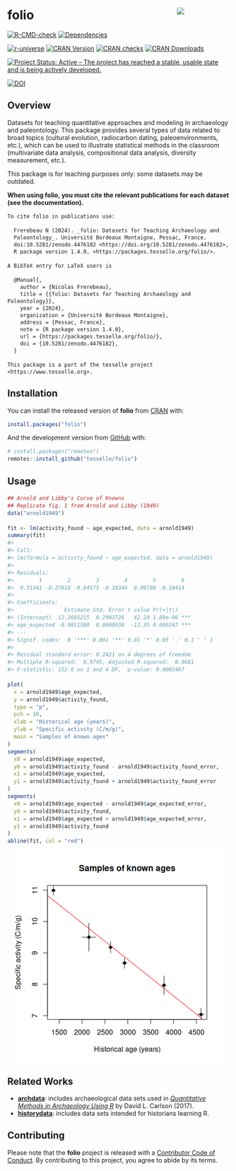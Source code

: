 
<!-- README.md is generated from README.Rmd. Please edit that file -->

# folio <img width=120px src="man/figures/logo.png" align="right" />

<!-- badges: start -->

[![R-CMD-check](https://github.com/tesselle/folio/workflows/R-CMD-check/badge.svg)](https://github.com/tesselle/folio/actions)
[![Dependencies](https://tinyverse.netlify.com/badge/folio)](https://cran.r-project.org/package=folio)

<a href="https://tesselle.r-universe.dev" class="pkgdown-devel"><img
src="https://tesselle.r-universe.dev/badges/folio"
alt="r-universe" /></a>
<a href="https://cran.r-project.org/package=folio"
class="pkgdown-release"><img
src="http://www.r-pkg.org/badges/version/folio"
alt="CRAN Version" /></a>
<a href="https://cran.r-project.org/web/checks/check_results_folio.html"
class="pkgdown-release"><img
src="https://badges.cranchecks.info/worst/folio.svg"
alt="CRAN checks" /></a>
<a href="https://cran.r-project.org/package=folio"
class="pkgdown-release"><img
src="http://cranlogs.r-pkg.org/badges/folio" alt="CRAN Downloads" /></a>

[![Project Status: Active – The project has reached a stable, usable
state and is being actively
developed.](https://www.repostatus.org/badges/latest/active.svg)](https://www.repostatus.org/#active)

[![DOI](https://zenodo.org/badge/DOI/10.5281/zenodo.4476182.svg)](https://doi.org/10.5281/zenodo.4476182)
<!-- badges: end -->

## Overview

Datasets for teaching quantitative approaches and modeling in
archaeology and paleontology. This package provides several types of
data related to broad topics (cultural evolution, radiocarbon dating,
paleoenvironments, etc.), which can be used to illustrate statistical
methods in the classroom (multivariate data analysis, compositional data
analysis, diversity measurement, etc.).

This package is for teaching purposes only: some datasets may be
outdated.

**When using folio, you must cite the relevant publications for each
dataset (see the documentation).**

    To cite folio in publications use:

      Frerebeau N (2024). _folio: Datasets for Teaching Archaeology and
      Paleontology_. Université Bordeaux Montaigne, Pessac, France.
      doi:10.5281/zenodo.4476182 <https://doi.org/10.5281/zenodo.4476182>,
      R package version 1.4.0, <https://packages.tesselle.org/folio/>.

    A BibTeX entry for LaTeX users is

      @Manual{,
        author = {Nicolas Frerebeau},
        title = {{folio: Datasets for Teaching Archaeology and Paleontology}},
        year = {2024},
        organization = {Université Bordeaux Montaigne},
        address = {Pessac, France},
        note = {R package version 1.4.0},
        url = {https://packages.tesselle.org/folio/},
        doi = {10.5281/zenodo.4476182},
      }

    This package is a part of the tesselle project
    <https://www.tesselle.org>.

## Installation

You can install the released version of **folio** from
[CRAN](https://CRAN.R-project.org) with:

``` r
install.packages("folio")
```

And the development version from [GitHub](https://github.com/) with:

``` r
# install.packages("remotes")
remotes::install_github("tesselle/folio")
```

## Usage

``` r
## Arnold and Libby's Curve of Knowns
## Replicate fig. 1 from Arnold and Libby (1949)
data("arnold1949")

fit <- lm(activity_found ~ age_expected, data = arnold1949)
summary(fit)
#> 
#> Call:
#> lm(formula = activity_found ~ age_expected, data = arnold1949)
#> 
#> Residuals:
#>        1        2        3        4        5        6 
#>  0.31341 -0.27618 -0.04573 -0.19344  0.09780  0.10414 
#> 
#> Coefficients:
#>                Estimate Std. Error t value Pr(>|t|)    
#> (Intercept)  12.2665215  0.2903726   42.24 1.88e-06 ***
#> age_expected -0.0011588  0.0000938  -12.35 0.000247 ***
#> ---
#> Signif. codes:  0 '***' 0.001 '**' 0.01 '*' 0.05 '.' 0.1 ' ' 1
#> 
#> Residual standard error: 0.2421 on 4 degrees of freedom
#> Multiple R-squared:  0.9745, Adjusted R-squared:  0.9681 
#> F-statistic: 152.6 on 1 and 4 DF,  p-value: 0.0002467

plot(
  x = arnold1949$age_expected,
  y = arnold1949$activity_found,
  type = "p",
  pch = 16,
  xlab = "Historical age (years)",
  ylab = "Specific activity (C/m/g)",
  main = "Samples of known ages"
)
segments(
  x0 = arnold1949$age_expected,
  y0 = arnold1949$activity_found - arnold1949$activity_found_error,
  x1 = arnold1949$age_expected,
  y1 = arnold1949$activity_found + arnold1949$activity_found_error
)
segments(
  x0 = arnold1949$age_expected - arnold1949$age_expected_error,
  y0 = arnold1949$activity_found,
  x1 = arnold1949$age_expected + arnold1949$age_expected_error,
  y1 = arnold1949$activity_found
)
abline(fit, col = "red")
```

<img src="man/figures/README-unnamed-chunk-2-1.png" style="display: block; margin: auto;" />

## Related Works

- [**archdata**](https://cran.r-project.org/package=archdata): includes
  archaeological data sets used in [*Quantitative Methods in Archaeology
  Using R*](https://doi.org/10.1017/9781139628730) by David L. Carlson
  (2017).
- [**historydata**](https://cran.r-project.org/package=historydata):
  includes data sets intended for historians learning R.

## Contributing

Please note that the **folio** project is released with a [Contributor
Code of Conduct](https://www.tesselle.org/conduct.html). By contributing
to this project, you agree to abide by its terms.
